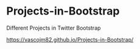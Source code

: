 # Projects-in-Bootstrap
Different Projects in Twitter Bootstrap

https://vascojm82.github.io/Projects-in-Bootstrap/
